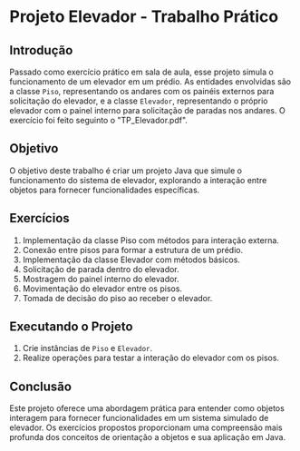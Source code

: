 # Projeto Elevador - Trabalho Prático

## Introdução
Passado como exercício prático em sala de aula, esse projeto simula o funcionamento de um elevador em um prédio. As entidades envolvidas são a classe `Piso`, representando os andares com os painéis externos para solicitação do elevador, e a classe `Elevador`, representando o próprio elevador com o painel interno para solicitação de paradas nos andares. O exercício foi feito seguinto o "TP_Elevador.pdf".

## Objetivo
O objetivo deste trabalho é criar um projeto Java que simule o funcionamento do sistema de elevador, explorando a interação entre objetos para fornecer funcionalidades específicas.

## Exercícios
1. Implementação da classe Piso com métodos para interação externa.
2. Conexão entre pisos para formar a estrutura de um prédio.
3. Implementação da classe Elevador com métodos básicos.
4. Solicitação de parada dentro do elevador.
5. Mostragem do painel interno do elevador.
6. Movimentação do elevador entre os pisos.
7. Tomada de decisão do piso ao receber o elevador.

## Executando o Projeto
1. Crie instâncias de `Piso` e `Elevador`.
2. Realize operações para testar a interação do elevador com os pisos.

## Conclusão
Este projeto oferece uma abordagem prática para entender como objetos interagem para fornecer funcionalidades  em um sistema simulado de elevador. Os exercícios propostos proporcionam uma compreensão mais profunda dos conceitos de orientação a objetos e sua aplicação em Java.
